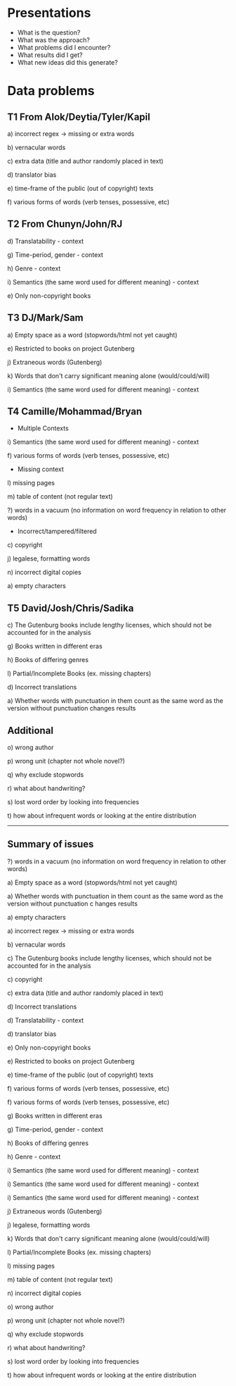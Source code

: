 Presentations
===
* What is the question?
* What was the approach?
* What problems did I encounter?
* What results did I get?
* What new ideas did this generate?


Data problems
====

T1 From Alok/Deytia/Tyler/Kapil
---
a) incorrect regex -> missing or extra words

b) vernacular words

c) extra data (title and author randomly placed in text)

d) translator bias

e) time-frame of the public (out of copyright) texts

f) various forms of words (verb tenses, possessive, etc)

T2 From Chunyn/John/RJ
---
d) Translatability - context

g) Time-period, gender - context

h) Genre - context

i) Semantics (the same word used for different meaning) - context

e) Only non-copyright books

T3 DJ/Mark/Sam
---
a) Empty space as a word (stopwords/html not yet caught)

e) Restricted to books on project Gutenberg

j) Extraneous words (Gutenberg)

k) Words that don't carry significant meaning alone
  (would/could/will)

i) Semantics (the same word used for different meaning) - context

T4 Camille/Mohammad/Bryan
---
* Multiple Contexts

i) Semantics (the same word used for different meaning) - context

f) various forms of words (verb tenses, possessive, etc)
* Missing context

l) missing pages

m) table of content (not regular text)

?) words in a vacuum (no information on word frequency in relation to
  other words)

* Incorrect/tampered/filtered

c) copyright

j) legalese, formatting words

n) incorrect digital copies

a) empty characters

T5 David/Josh/Chris/Sadika
---

c) The Gutenburg books include lengthy licenses, which should not be accounted for in the analysis

g) Books written in different eras

h) Books of differing genres

l) Partial/Incomplete Books (ex. missing chapters)

d) Incorrect translations

a) Whether words with punctuation in them count as the same word as the version without punctuation changes results



Additional
---
o) wrong author

p) wrong unit (chapter not whole novel?)

q) why exclude stopwords

r) what about handwriting?

s) lost word order by looking into frequencies

t) how about infrequent words or looking at the entire distribution

___

Summary of issues
---
?) words in a vacuum (no information on word frequency in relation to other words)

a) Empty space as a word (stopwords/html not yet caught)

a) Whether words with punctuation in them count as the same word as
the version without punctuation c
hanges results

a) empty characters

a) incorrect regex -> missing or extra words

b) vernacular words

c) The Gutenburg books include lengthy licenses, which should not be accounted for in the analysis

c) copyright

c) extra data (title and author randomly placed in text)

d) Incorrect translations

d) Translatability - context

d) translator bias

e) Only non-copyright books

e) Restricted to books on project Gutenberg

e) time-frame of the public (out of copyright) texts

f) various forms of words (verb tenses, possessive, etc)

f) various forms of words (verb tenses, possessive, etc)

g) Books written in different eras

g) Time-period, gender - context

h) Books of differing genres

h) Genre - context

i) Semantics (the same word used for different meaning) - context

i) Semantics (the same word used for different meaning) - context

i) Semantics (the same word used for different meaning) - context

j) Extraneous words (Gutenberg)

j) legalese, formatting words

k) Words that don't carry significant meaning alone (would/could/will)

l) Partial/Incomplete Books (ex. missing chapters)

l) missing pages

m) table of content (not regular text)

n) incorrect digital copies

o) wrong author

p) wrong unit (chapter not whole novel?)

q) why exclude stopwords

r) what about handwriting?

s) lost word order by looking into frequencies

t) how about infrequent words or looking at the entire distribution
